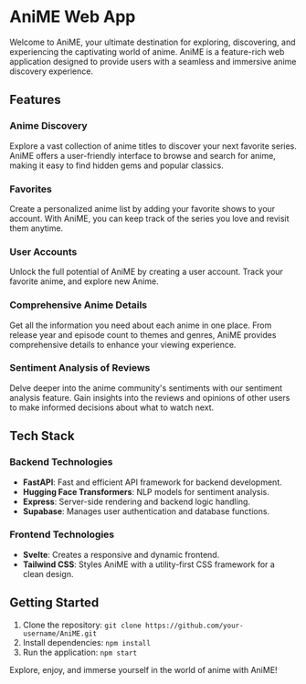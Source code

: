 # AniME Web App

Welcome to AniME, your ultimate destination for exploring, discovering, and experiencing the captivating world of anime. AniME is a feature-rich web application designed to provide users with a seamless and immersive anime discovery experience.

## Features

### Anime Discovery

Explore a vast collection of anime titles to discover your next favorite series. AniME offers a user-friendly interface to browse and search for anime, making it easy to find hidden gems and popular classics.

### Favorites

Create a personalized anime list by adding your favorite shows to your account. With AniME, you can keep track of the series you love and revisit them anytime.

### User Accounts

Unlock the full potential of AniME by creating a user account. Track your favorite anime, and explore new Anime. 

### Comprehensive Anime Details

Get all the information you need about each anime in one place. From release year and episode count to themes and genres, AniME provides comprehensive details to enhance your viewing experience.

### Sentiment Analysis of Reviews

Delve deeper into the anime community's sentiments with our sentiment analysis feature. Gain insights into the reviews and opinions of other users to make informed decisions about what to watch next.

## Tech Stack

### Backend Technologies
- **FastAPI**: Fast and efficient API framework for backend development.
- **Hugging Face Transformers**: NLP models for sentiment analysis.
- **Express**: Server-side rendering and backend logic handling.
- **Supabase**: Manages user authentication and database functions.

### Frontend Technologies
- **Svelte**: Creates a responsive and dynamic frontend.
- **Tailwind CSS**: Styles AniME with a utility-first CSS framework for a clean design.


## Getting Started

1. Clone the repository: `git clone https://github.com/your-username/AniME.git`
2. Install dependencies: `npm install`
3. Run the application: `npm start`

Explore, enjoy, and immerse yourself in the world of anime with AniME!
